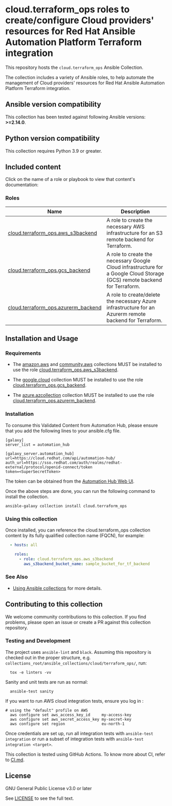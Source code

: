 # cloud.terraform_ops roles to create/configure Cloud providers' resources for Red Hat Ansible Automation Platform Terraform integration

This repository hosts the `cloud.terraform_ops` Ansible Collection.

The collection includes a variety of Ansible roles, to help automate the management of Cloud providers' resources for Red Hat Ansible
Automation Platform Terraform integration.

<!--start requires_ansible-->
## Ansible version compatibility

This collection has been tested against following Ansible versions: **>=2.14.0**.

## Python version compatibility

This collection requires Python 3.9 or greater.

## Included content

Click on the name of a role or playbook to view that content's documentation:

<!--start collection content-->
### Roles
Name | Description
--- | ---
[cloud.terraform_ops.aws_s3backend](https://github.com/redhat-cop/cloud.terraform_ops/blob/main/roles/aws_s3backend/README.md)|A role to create the necessary AWS infrastructure for an S3 remote backend for Terraform.
[cloud.terraform_ops.gcs_backend](https://github.com/redhat-cop/cloud.terraform_ops/blob/main/roles/gcs_backend/README.md)|A role to create the necessary Google Cloud infrastructure for a Google Cloud Storage (GCS) remote backend for Terraform.
[cloud.terraform_ops.azurerm_backend](https://github.com/redhat-cop/cloud.terraform_ops/tree/main/roles/azurerm_backend/README.md)|A role to create/delete the necessary Azure infrastructure for an Azurerm remote backend for Terraform.

## Installation and Usage

### Requirements

- The [amazon.aws](https://github.com/ansible-collections/amazon.aws) and [community.aws](https://github.com/ansible-collections/amazon.aws) collections MUST be installed to use the role [cloud.terraform_ops.aws_s3backend](https://github.com/redhat-cop/cloud.terraform_ops/blob/main/roles/aws_s3backend/README.md).

- The [google.cloud](https://github.com/ansible-collections/google.cloud) collection MUST be installed to use the role [cloud.terraform_ops.gcs_backend](https://github.com/redhat-cop/cloud.terraform_ops/blob/main/roles/gcs_backend/README.md).

- The [azure.azcollection](https://github.com/ansible-collections/azure) collection MUST be installed to use the role [cloud.terraform_ops.azurerm_backend](https://github.com/redhat-cop/cloud.terraform_ops/tree/main/roles/azurerm_backend/README.md).


### Installation

To consume this Validated Content from Automation Hub, please ensure that you add the following lines to your ansible.cfg file.

```
[galaxy]
server_list = automation_hub

[galaxy_server.automation_hub]
url=https://cloud.redhat.com/api/automation-hub/
auth_url=https://sso.redhat.com/auth/realms/redhat-external/protocol/openid-connect/token
token=<SuperSecretToken>
```
The token can be obtained from the [Automation Hub Web UI](https://console.redhat.com/ansible/automation-hub/token).

Once the above steps are done, you can run the following command to install the collection.

```
ansible-galaxy collection install cloud.terraform_ops
```

### Using this collection

Once installed, you can reference the cloud.terraform_ops collection content by its fully qualified collection name (FQCN), for example:

```yaml
  - hosts: all

    roles:
      - role: cloud.terraform_ops.aws_s3backend
        aws_s3backend_bucket_name: sample_bucket_for_tf_backend
```

### See Also

* [Using Ansible collections](https://docs.ansible.com/ansible/latest/user_guide/collections_using.html) for more details.

## Contributing to this collection

We welcome community contributions to this collection. If you find problems, please open an issue or create a PR against this collection repository.

### Testing and Development

The project uses `ansible-lint` and `black`.
Assuming this repository is checked out in the proper structure,
e.g. `collections_root/ansible_collections/cloud/terraform_ops/`, run:

```shell
  tox -e linters -vv
```

Sanity and unit tests are run as normal:

```shell
  ansible-test sanity
```

If you want to run AWS cloud integration tests, ensure you log in :

```shell
# using the "default" profile on AWS
  aws configure set aws_access_key_id     my-access-key
  aws configure set aws_secret_access_key my-secret-key
  aws configure set region                eu-north-1

```

Once credentials are set up, run all integration tests with `ansible-test integration` or run a subset of integration tests with `ansible-test integration <target>`.

This collection is tested using GitHub Actions. To know more about CI, refer to [CI.md](https://github.com/https://github.com/redhat-cop/cloud.terraform_ops/blob/main/CI.md).

## License

GNU General Public License v3.0 or later

See [LICENSE](https://github.com/redhat-cop/cloud.terraform_ops/blob/main/LICENSE) to see the full text.
